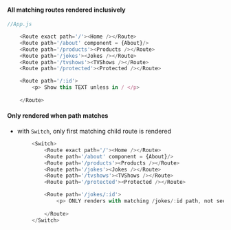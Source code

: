 #### All matching routes rendered inclusively

~~~ js
//App.js

    <Route exact path='/'><Home /></Route>
    <Route path='/about' component = {About}/>
    <Route path='/products'><Products /></Route>
    <Route path='/jokes'><Jokes /></Route>
    <Route path='/tvshows'><TVShows /></Route>
    <Route path='/protected'><Protected /></Route>

    <Route path='/:id'>
        <p> Show this TEXT unless in / </p>
    
    </Route>

~~~

#### Only rendered when path matches
- with `Switch`, only first matching child route is rendered
~~~ js
        <Switch>
            <Route exact path='/'><Home /></Route>
            <Route path='/about' component = {About}/>
            <Route path='/products'><Products /></Route>
            <Route path='/jokes'><Jokes /></Route>
            <Route path='/tvshows'><TVShows /></Route>
            <Route path='/protected'><Protected /></Route>

            <Route path='/jokes/:id'>
                <p> ONLY renders with matching /jokes/:id path, not seen in any other path </p>
            
            </Route>
        </Switch>
~~~

